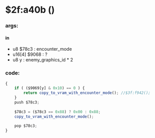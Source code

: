 ﻿
# $2f:a40b ()

### args:

#### in
+	u8 $78c3        : encounter_mode
+	u16[4] $9068    : ?
+	u8 y            : enemy_graphics_id * 2

### code:
```js
{
    if ( ($9069[y] & 0x10) == 0 ) {
        return copy_to_vram_with_encounter_mode(); //$3f:f942();
    }
    push $78c3;
    
    $78c3 = ($78c3 == 0x88) ? 0x00 : 0x88;
    copy_to_vram_with_encounter_mode();
    
    pop $78c3;
}
```


